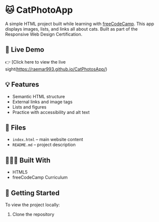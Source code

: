 # 🐱 CatPhotoApp

A simple HTML project built while learning with [freeCodeCamp](https://www.freecodecamp.org). This app displays images, lists, and links all about cats. Built as part of the Responsive Web Design Certification.

## 🔗 Live Demo

👉 [Click here to view the live sight(https://raemar993.github.io/CatPhotosApp/)

## 💡 Features

- Semantic HTML structure
- External links and image tags
- Lists and figures
- Practice with accessibility and alt text

## 📁 Files

- `index.html` – main website content
- `README.md` – project description

## 👩🏽‍💻 Built With

- HTML5
- freeCodeCamp Curriculum

## 🚀 Getting Started

To view the project locally:

1. Clone the repository  
